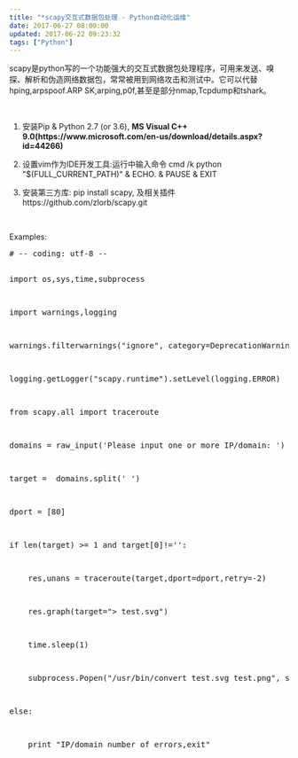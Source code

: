 ```yaml
---
title: "*scapy交互式数据包处理 - Python自动化运维"
date: 2017-06-27 08:00:00
updated: 2017-06-22 09:23:32
tags: ["Python"]
---
```

<p>scapy是python写的一个功能强大的交互式数据包处理程序，可用来发送、嗅探、解析和伪造网络数据包，常常被用到网络攻击和测试中。它可以代替hping,arpspoof.ARP SK,arping,p0f,甚至是部分nmap,Tcpdump和tshark。</p><p><br/></p><ol class=" list-paddingleft-2" style="list-style-type: decimal;"><li><p>安装Pip &amp; Python 2.7 (or 3.6), <strong>MS Visual C++ 9.0(https://www.microsoft.com/en-us/download/details.aspx?id=44266)</strong></p></li><li><p>设置vim作为IDE开发工具:运行中输入命令&nbsp;cmd /k python &quot;$(FULL_CURRENT_PATH)&quot; &amp; ECHO. &amp; PAUSE &amp; EXIT</p></li><li><p>安装第三方库:&nbsp;pip install scapy, 及相关插件https://github.com/zlorb/scapy.git</p></li></ol><p><br/></p><p>Examples:</p><pre class="brush:python;toolbar:false">#&nbsp;--&nbsp;coding:&nbsp;utf-8&nbsp;--
import&nbsp;os,sys,time,subprocess
import&nbsp;warnings,logging
warnings.filterwarnings(&quot;ignore&quot;,&nbsp;category=DeprecationWarning)
logging.getLogger(&quot;scapy.runtime&quot;).setLevel(logging.ERROR)
from&nbsp;scapy.all&nbsp;import&nbsp;traceroute
domains&nbsp;=&nbsp;raw_input(&#39;Please&nbsp;input&nbsp;one&nbsp;or&nbsp;more&nbsp;IP/domain:&nbsp;&#39;)
target&nbsp;=&nbsp;&nbsp;domains.split(&#39;&nbsp;&#39;)
dport&nbsp;=&nbsp;[80]
if&nbsp;len(target)&nbsp;&gt;=&nbsp;1&nbsp;and&nbsp;target[0]!=&#39;&#39;:
&nbsp;&nbsp;&nbsp;&nbsp;res,unans&nbsp;=&nbsp;traceroute(target,dport=dport,retry=-2)
&nbsp;&nbsp;&nbsp;&nbsp;res.graph(target=&quot;&gt;&nbsp;test.svg&quot;)
&nbsp;&nbsp;&nbsp;&nbsp;time.sleep(1)
&nbsp;&nbsp;&nbsp;&nbsp;subprocess.Popen(&quot;/usr/bin/convert&nbsp;test.svg&nbsp;test.png&quot;,&nbsp;shell=True)
else:
&nbsp;&nbsp;&nbsp;&nbsp;print&nbsp;&quot;IP/domain&nbsp;number&nbsp;of&nbsp;errors,exit&quot;</pre><p><br/></p><p><br/></p><p><br/></p>
